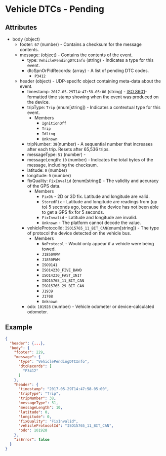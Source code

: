 # Vehicle DTCs - Pending


## Attributes

- body (object)
  - footer: `67` (number) - Contains a checksum for the message contents.
  - message: (object) - Contains the contents of the event.
    - type: `VehiclePendingDTCInfo` (string) - Indicates a type for this event.
    - dtcSpnOrPidRecords: (array) - A list of pending DTC codes.
        - `P3412`
  - header (object) - UDP-specifc object containing meta-data about the event.
    - timestamp: `2017-05-29T14:47:58-05:00` (string) - [ISO 8601](https://en.wikipedia.org/wiki/ISO_8601)-formatted time stamp showing when the event was produced on the device.
    - tripType: `Trip` (enum[string]) - Indicates a contextual type for this event.
      - Members
        - `IgnitionOff`
        - `Trip`
        - `Idling`
        - `Unknown`
    - tripNumber: `38`(number) - A sequential number that increases after each trip. Resets after 65,536 trips.
    - messageType: `51` (number) -
    - messageLength: `10` (number) - Indicates the total bytes of the message, including the checksum.
    - latitude: `0` (number)
    - longitude: `0` (number)
    - fixQuality: `FixInvalid` (enum[string]) - The validity and accuracy of the GPS data.
      - Members
        - `FixOk` - 2D or 3D fix. Latitude and longitude are valid.
        - `StoredFix` - Latitude and longitude are readings from (up to) 5 seconds ago, because the device has not been able to get a GPS fix for 5 seconds.
        - `FixInvalid` - Latitude and longitude are invalid.
        - `Unknown` - The platform cannot decode the value.
    - vehicleProtocolId: `ISO15765_11_BIT_CAN`(enum[string]) - The type of protocol the device detected on the vehicle bus.
      - Members
        - `NoProtocol` - Would only appear if a vehicle were being towed. 
        - `J1850VPW`
        - `J1850PWM`
        - `ISO9141`
        - `ISO14230_FIVE_BAWD`
        - `ISO14230_FAST_INIT`
        - `ISO15765_11_BIT_CAN`
        - `ISO15765_29_BIT_CAN`
        - `J1939`
        - `J1708`
        - `Unknown`
    - odo: `101928` (number) - Vehicle odometer or device-calculated odometer.

## Example

```json
{
  "header": {...},
  "body": {
    "footer": 229,
    "message": {
      "type": "VehiclePendingDTCInfo",
      "dtcRecords": [
        "P3412"
      ]
    },
    "header": {
      "timestamp": "2017-05-29T14:47:58-05:00",
      "tripType": "Trip", 
      "tripNumber": 38,
      "messageType": 51,  
      "messageLength": 10, 
      "latitude": 0,
      "longitude": 0,
      "fixQuality": "FixInvalid",
      "vehicleProtocolId": "ISO15765_11_BIT_CAN",
      "odo": 101928
    },
    "isError": false
  }
}
```
